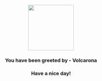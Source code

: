 <p align="center">
            <img src="https://raw.githubusercontent.com/PokeAPI/sprites/master/sprites/pokemon/637.png" width="150" height="150">
          </p>
          <h3 align="center">You have been greeted by - <b>Volcarona</b></h3>
          <h3 align="center">Have a nice day!</h3>
        